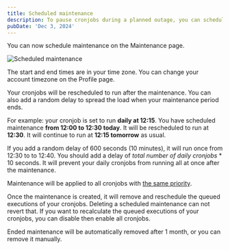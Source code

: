 ```yaml
---
title: Scheduled maintenance 
description: To pause cronjobs during a planned outage, you can schedule a maintenance. Your cronjobs won't run during a scheduled maintenance period.
pubDate: 'Dec 3, 2024'
---
```


You can now schedule maintenance on the Maintenance page.

![Scheduled maintenance](/screenshots/scheduled-maintenance.png)

The start and end times are in your time zone. You can change your account timezone on the Profile page.

Your cronjobs will be rescheduled to run after the maintenance.
You can also add a random delay to spread the load when your maintenance period ends.

For example: your cronjob is set to run **daily at 12:15**.
You have scheduled maintenance **from 12:00 to 12:30 today**.
It will be rescheduled to run at **12:30**.
It will continue to run at **12:15 tomorrow** as usual.

If you add a random delay of 600 seconds (10 minutes), it will run once from 12:30 to to 12:40.
You should add a delay of *total number of daily cronjobs* * 10 seconds. It will prevent your daily cronjobs from running all at once after the maintenance.

Maintenance will be applied to all cronjobs with [the same priority](/blog/priority-level).

Once the maintenance is created, it will remove and reschedule the queued executions of your cronjobs.
Deleting a scheduled maintenance can not revert that.
If you want to recalculate the queued executions of your cronjobs, you can disable then enable all cronjobs.

Ended maintenance will be automatically removed after 1 month, or you can remove it manually.
